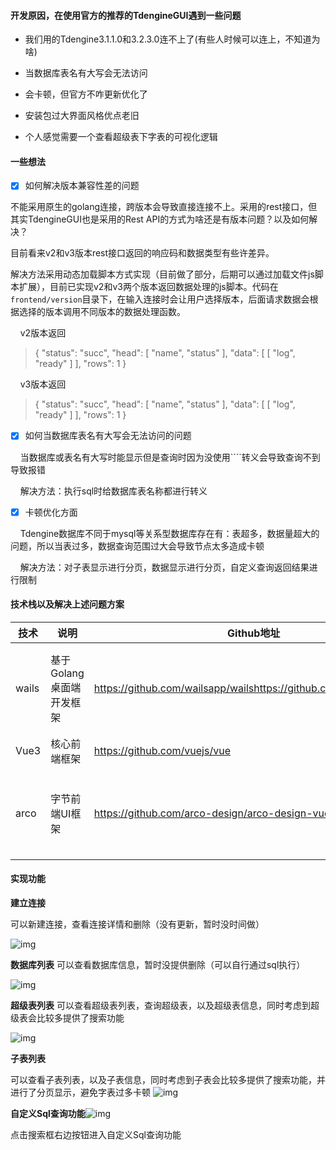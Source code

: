#### 开发原因，在使用官方的推荐的TdengineGUI遇到一些问题

- 我们用的Tdengine3.1.1.0和3.2.3.0连不上了(有些人时候可以连上，不知道为啥)

- 当数据库表名有大写会无法访问

- 会卡顿，但官方不咋更新优化了

- 安装包过大界面风格优点老旧

- 个人感觉需要一个查看超级表下字表的可视化逻辑

#### 一些想法
- [x]  如何解决版本兼容性差的问题
  
  不能采用原生的golang连接，跨版本会导致直接连接不上。采用的rest接口，但其实TdengineGUI也是采用的Rest API的方式为啥还是有版本问题？以及如何解决？
  
  目前看来v2和v3版本rest接口返回的响应码和数据类型有些许差异。
  
  解决方法采用动态加载脚本方式实现（目前做了部分，后期可以通过加载文件js脚本扩展），目前已实现v2和v3两个版本返回数据处理的js脚本。代码在`frontend/version`目录下，在输入连接时会让用户选择版本，后面请求数据会根据选择的版本调用不同版本的数据处理函数。

    v2版本返回

> {
>  "status": "succ",
>  "head": [
>  "name",
>  "status"
>  ],
>  "data": [
>  [
>  "log",
>  "ready"
>  ]
>  ],
>  "rows": 1
> }

    v3版本返回

> {
>  "status": "succ",
>  "head": [
>  "name",
>  "status"
>  ],
>  "data": [
>  [
>  "log",
>  "ready"
>  ]
>  ],
>  "rows": 1
> }



- [x]  如何当数据库表名有大写会无法访问的问题

    当数据库或表名有大写时能显示但是查询时因为没使用````转义会导致查询不到导致报错

    解决方法：执行sql时给数据库表名称都进行转义



- [x]  卡顿优化方面

    Tdengine数据库不同于mysql等关系型数据库存在有：表超多，数据量超大的问题，所以当表过多，数据查询范围过大会导致节点太多造成卡顿

    解决方法：对子表显示进行分页，数据显示进行分页，自定义查询返回结果进行限制

#### 技术栈以及解决上述问题方案

| 技术    | 说明              | Github地址                                                           | 优点                        |
| ----- | --------------- | ------------------------------------------------------------------ | ------------------------- |
| wails | 基于Golang桌面端开发框架 | https://github.com/wailsapp/wailshttps://github.com/wailsapp/wails | wails是相比于electron打包更小，好上手 |
| Vue3  | 核心前端框架          | https://github.com/vuejs/vue                                       | 大家都在用                     |
| arco  | 字节前端UI框架        | https://github.com/arco-design/arco-design-vue                     | 相比element plus易用，风格更好看    |

#### 实现功能

**建立连接**

可以新建连接，查看连接详情和删除（没有更新，暂时没时间做）

![img](https://github.com/tangsiqi777/Tiny-TDM/blob/main/doc/connection.png?raw=true)

**数据库列表**
可以查看数据库信息，暂时没提供删除（可以自行通过sql执行）

![img](https://github.com/tangsiqi777/Tiny-TDM/blob/main/doc/database.png?raw=true)

**超级表列表**
可以查看超级表列表，查询超级表，以及超级表信息，同时考虑到超级表会比较多提供了搜索功能

![img](https://github.com/tangsiqi777/Tiny-TDM/blob/main/doc/superTable.png?raw=true)

**子表列表**

可以查看子表列表，以及子表信息，同时考虑到子表会比较多提供了搜索功能，并进行了分页显示，避免字表过多卡顿
![img](https://github.com/tangsiqi777/Tiny-TDM/blob/main/doc/clickChildTable.png?raw=true)

**自定义Sql查询功能**![img](https://github.com/tangsiqi777/Tiny-TDM/blob/main/doc/sqlQuery.png?raw=true)

点击搜索框右边按钮进入自定义Sql查询功能